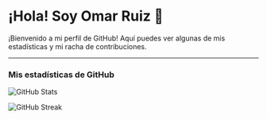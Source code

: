 # ¡Hola! Soy Omar Ruiz 👋

¡Bienvenido a mi perfil de GitHub! Aquí puedes ver algunas de mis estadísticas y mi racha de contribuciones.

---

### Mis estadísticas de GitHub

![GitHub Stats](https://github-readme-stats.vercel.app/api?username=omarruiz31&show_icons=true&theme=dark)

![GitHub Streak](https://github-readme-streak-stats.herokuapp.com/?user=omarruiz31&theme=dark)
